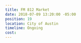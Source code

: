 ```yaml
---
title: FM 812 Market
date: 2018-07-09 13:20:00 -05:00
position: 19
location: City of Austin
timeline: Ongoing
cost: 
---
```


